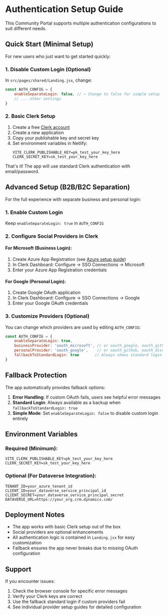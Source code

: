 # Authentication Setup Guide

This Community Portal supports multiple authentication configurations to suit different needs.

## Quick Start (Minimal Setup)

For new users who just want to get started quickly:

### 1. Disable Custom Login (Optional)
In `src/pages/shared/Landing.jsx`, change:
```javascript
const AUTH_CONFIG = {
    enableSeparateLogin: false, // ← Change to false for simple setup
    // ... other settings
}
```

### 2. Basic Clerk Setup
1. Create a free [Clerk account](https://clerk.dev)
2. Create a new application
3. Copy your publishable key and secret key
4. Set environment variables in Netlify:
   ```
   VITE_CLERK_PUBLISHABLE_KEY=pk_test_your_key_here
   CLERK_SECRET_KEY=sk_test_your_key_here
   ```

That's it! The app will use standard Clerk authentication with email/password.

## Advanced Setup (B2B/B2C Separation)

For the full experience with separate business and personal login:

### 1. Enable Custom Login
Keep `enableSeparateLogin: true` in `AUTH_CONFIG`

### 2. Configure Social Providers in Clerk

#### For Microsoft (Business Login):
1. Create Azure App Registration (see [Azure setup guide](./AZURE-SETUP.md))
2. In Clerk Dashboard: Configure → SSO Connections → Microsoft
3. Enter your Azure App Registration credentials

#### For Google (Personal Login):
1. Create Google OAuth application
2. In Clerk Dashboard: Configure → SSO Connections → Google  
3. Enter your Google OAuth credentials

### 3. Customize Providers (Optional)
You can change which providers are used by editing `AUTH_CONFIG`:
```javascript
const AUTH_CONFIG = {
    enableSeparateLogin: true,
    businessProvider: 'oauth_microsoft', // or oauth_google, oauth_github, etc.
    personalProvider: 'oauth_google',    // or oauth_github, oauth_discord, etc.
    fallbackToStandardLogin: true       // Always shows standard login as backup
}
```

## Fallback Protection

The app automatically provides fallback options:

1. **Error Handling**: If custom OAuth fails, users see helpful error messages
2. **Standard Login**: Always available as a backup when `fallbackToStandardLogin: true`
3. **Simple Mode**: Set `enableSeparateLogin: false` to disable custom login entirely

## Environment Variables

### Required (Minimum):
```
VITE_CLERK_PUBLISHABLE_KEY=pk_test_your_key_here
CLERK_SECRET_KEY=sk_test_your_key_here
```

### Optional (For Dataverse Integration):
```
TENANT_ID=your_azure_tenant_id
CLIENT_ID=your_dataverse_service_principal_id  
CLIENT_SECRET=your_dataverse_service_principal_secret
DATAVERSE_URL=https://your_org.crm.dynamics.com/
```

## Deployment Notes

- The app works with basic Clerk setup out of the box
- Social providers are optional enhancements
- All authentication logic is contained in `Landing.jsx` for easy customization
- Fallback ensures the app never breaks due to missing OAuth configuration

## Support

If you encounter issues:
1. Check the browser console for specific error messages
2. Verify your Clerk keys are correct
3. Use the fallback standard login if custom providers fail
4. See individual provider setup guides for detailed configuration
